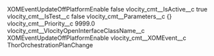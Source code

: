 <?xml version="1.0" encoding="UTF-8"?>
<CustomMetadata xmlns="http://soap.sforce.com/2006/04/metadata" xmlns:xsi="http://www.w3.org/2001/XMLSchema-instance" xmlns:xsd="http://www.w3.org/2001/XMLSchema">
    <label>XOMEventUpdateOffPlatformEnable</label>
    <protected>false</protected>
    <values>
        <field>vlocity_cmt__IsActive__c</field>
        <value xsi:type="xsd:boolean">true</value>
    </values>
    <values>
        <field>vlocity_cmt__IsTest__c</field>
        <value xsi:type="xsd:boolean">false</value>
    </values>
    <values>
        <field>vlocity_cmt__Parameters__c</field>
        <value xsi:type="xsd:string">{}</value>
    </values>
    <values>
        <field>vlocity_cmt__Priority__c</field>
        <value xsi:type="xsd:double">9999.0</value>
    </values>
    <values>
        <field>vlocity_cmt__VlocityOpenInterfaceClassName__c</field>
        <value xsi:type="xsd:string">XOMEventUpdateOffPlatformEnable</value>
    </values>
    <values>
        <field>vlocity_cmt__XOMEvent__c</field>
        <value xsi:type="xsd:string">ThorOrchestrationPlanChange</value>
    </values>
</CustomMetadata>
